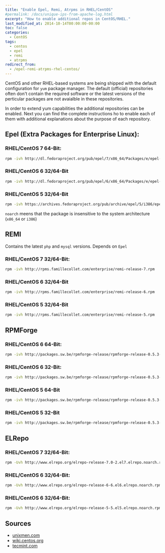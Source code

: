 ```yaml
---
title: "Enable Epel, Remi, Atrpms in RHEL/CentOS"
#permalink: /docs/unique-ips-from-apache-log.html
excerpt: "How to enable additional repos in CentOS/RHEL."
last_modified_at: 2014-10-14T00:00:00-00:00
toc: false
categories:
  - CentOS
tags:
  - centos
  - epel
  - remi
  - atrpms
redirect_from:
  - /epel-remi-atrpms-rhel-centos/
---
```

CentOS and other RHEL-based systems are being shipped with the default configuration for `yum` package manager. The default (official) repositories often don't contain the required software or the latest versions of the perticular packages are not avaialble in these repositories.

In order to extend yum capabilities the additional repositories can be enabled. Next you can find the complete instructions ho to enable each of them with additional explanations about the purpose of each repository.

## Epel (Extra Packages for Enterprise Linux):
### RHEL/CentOS 7 64-Bit:
```bash
rpm -ivh http://dl.fedoraproject.org/pub/epel/7/x86_64/Packages/e/epel-release-7-11.noarch.rpm
```
### RHEL/CentOS 6 32/64-Bit
```bash
rpm -ivh http://dl.fedoraproject.org/pub/epel/6/x86_64/Packages/e/epel-release-6-8.noarch.rpm
```

### RHEL/CentOS 5 32/64-Bit
```bash
rpm -ivh https://archives.fedoraproject.org/pub/archive/epel/5/i386/epel-release-5-4.noarch.rpm
```

`noarch` meens that the package is insensitive to the system architecture (`x86_64` or `i386`)

## REMI
Contains the latest `php` and `mysql` versions. Depends on `Epel`

### RHEL/CentOS 7 32/64-Bit:
```bash
rpm -ivh http://rpms.famillecollet.com/enterprise/remi-release-7.rpm
```

### RHEL/CentOS 6 32/64-Bit
```bash
rpm -ivh http://rpms.famillecollet.com/enterprise/remi-release-6.rpm
```
### RHEL/CentOS 5 32/64-Bit
```bash
rpm -ivh http://rpms.famillecollet.com/enterprise/remi-release-5.rpm
```

## RPMForge
### RHEL/CentOS 6 64-Bit:
```bash
rpm -ivh http://packages.sw.be/rpmforge-release/rpmforge-release-0.5.3-1.el6.rf.x86_64.rpm
```
### RHEL/CentOS 6 32-Bit:
```bash
rpm -ivh http://packages.sw.be/rpmforge-release/rpmforge-release-0.5.3-1.el6.rf.i686.rpm
```
### RHEL/CentOS 5 64-Bit
```bash
rpm -ivh http://packages.sw.be/rpmforge-release/rpmforge-release-0.5.3-1.el5.rf.x86_64.rpm
```
### RHEL/CentOS 5 32-Bit
```bash
rpm -ivh http://packages.sw.be/rpmforge-release/rpmforge-release-0.5.3-1.el5.rf.i386.rpm
```

## ELRepo
### RHEL/CentOS 7 32/64-Bit:
```bash
rpm -Uvh http://www.elrepo.org/elrepo-release-7.0-2.el7.elrepo.noarch.rpm
```
### RHEL/CentOS 6 32/64-Bit:
```bash
rpm -Uvh http://www.elrepo.org/elrepo-release-6-6.el6.elrepo.noarch.rpm
```
### RHEL/CentOS 6 32/64-Bit:
```bash
rpm -Uvh http://www.elrepo.org/elrepo-release-5-5.el5.elrepo.noarch.rpm
```

## Sources
* [unixmen.com](http://www.unixmen.com/install-remi-repository-rhel-centos-scientific-linux-76-x5-x-fedora-201918/)
* [wiki.centos.org](http://wiki.centos.org/AdditionalResources/Repositories)
* [tecmint.com](http://www.tecmint.com/how-to-enable-epel-repository-for-rhel-centos-6-5/)
